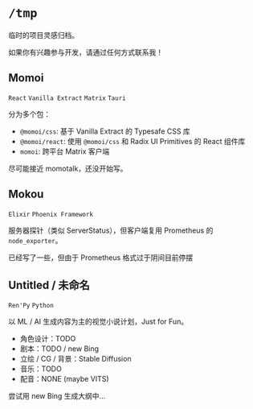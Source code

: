 # `/tmp`

临时的项目灵感归档。

如果你有兴趣参与开发，请通过任何方式联系我！

## Momoi

`React` `Vanilla Extract` `Matrix` `Tauri`

分为多个包：

- `@momoi/css`: 基于 Vanilla Extract 的 Typesafe CSS 库
- `@momoi/react`: 使用 `@momoi/css` 和 Radix UI Primitives 的 React 组件库
- `momoi`: 跨平台 Matrix 客户端

尽可能接近 momotalk，还没开始写。

## Mokou

`Elixir` `Phoenix Framework`

服务器探针（类似 ServerStatus），但客户端复用 Prometheus 的 `node_exporter`。

已经写了一些，但由于 Prometheus 格式过于阴间目前停摆

## Untitled / 未命名

`Ren'Py` `Python`

以 ML / AI 生成内容为主的视觉小说计划，Just for Fun。

- 角色设计：TODO
- 剧本：TODO / new Bing
- 立绘 / CG / 背景：Stable Diffusion
- 音乐：TODO
- 配音：NONE (maybe VITS)

尝试用 new Bing 生成大纲中...
